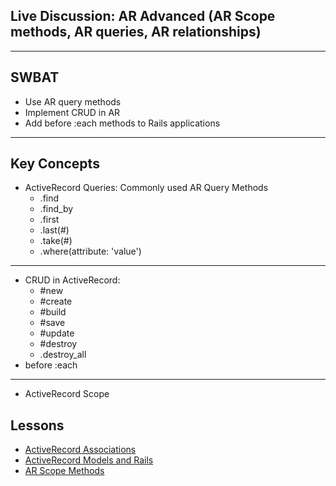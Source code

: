 ##  Live Discussion: AR Advanced (AR Scope methods, AR queries, AR relationships)
***
## SWBAT
- Use AR query methods
- Implement CRUD in AR
- Add before :each methods to Rails applications

***
## Key Concepts

- ActiveRecord Queries: Commonly used AR Query Methods
	- .find	
	- .find_by 
	- .first
	- .last(#)
	- .take(#)	
	- .where(attribute: 'value')
***
- CRUD in ActiveRecord: 
	- #new 
	- #create 
	- #build
	- #save
	- #update
	- #destroy
	- .destroy_all
- before :each
***
- ActiveRecord Scope


## Lessons
- [ActiveRecord Associations](https://learn.co/tracks/full-stack-web-development-v3/rails/associations-and-rails/activerecord-associations-review)
- [ActiveRecord Models and Rails](https://learn.co/tracks/full-stack-web-development-v3/rails/rails-models-basics/activerecord-models-and-rails)
- [AR Scope Methods](http://api.rubyonrails.org/classes/ActiveRecord/Scoping/Named/ClassMethods.html)